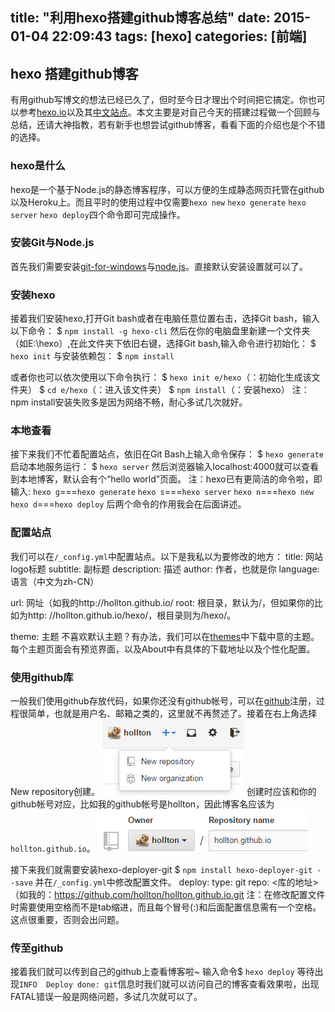 title: "利用hexo搭建github博客总结"
date: 2015-01-04 22:09:43
tags: [hexo]
categories: [前端]
---
## hexo 搭建github博客
有用github写博文的想法已经已久了，但时至今日才理出个时间把它搞定。你也可以参考[hexo.io](http://hexo.io/)以及其[中文站点](http://hexo.io/zh-cn/)。本文主要是对自己今天的搭建过程做一个回顾与总结，还请大神指教，若有新手也想尝试github博客，看看下面的介绍也是个不错的选择。
### hexo是什么
hexo是一个基于Node.js的静态博客程序，可以方便的生成静态网页托管在github以及Heroku上。而且平时的使用过程中仅需要`hexo new` `hexo generate` `hexo server` `hexo deploy`四个命令即可完成操作。
<!--more-->
### 安装Git与Node.js
首先我们需要安装[git-for-windows](https://git-for-windows.github.io/ "git-for-windows")与[node.js](http://nodejs.org/ "node.js")。直接默认安装设置就可以了。
### 安装hexo
接着我们安装hexo,打开Git bash或者在电脑任意位置右击，选择Git bash，输入以下命令：
$ `npm install -g hexo-cli`
然后在你的电脑盘里新建一个文件夹（如E:\hexo）,在此文件夹下依旧右键，选择Git bash,输入命令进行初始化：
$ `hexo init`
与安装依赖包：
$ `npm install`</p>
或者你也可以依次使用以下命令执行：
$ `hexo init e/hexo`（：初始化生成该文件夹）
$ `cd e/hexo`（：进入该文件夹）
$ `npm install`（：安装hexo）
注：npm install安装失败多是因为网络不畅，耐心多试几次就好。
### 本地查看
接下来我们不忙着配置站点，依旧在Git Bash上输入命令保存：
$ `hexo generate`
启动本地服务运行：
$ `hexo server`
然后浏览器输入localhost:4000就可以查看到本地博客，默认会有个“hello world”页面。
注：hexo已有更简洁的命令啦，即输入:
`hexo g`===`hexo generate`
`hexo s`===`hexo server`
`hexo n`===`hexo new`
`hexo d`===`hexo deploy`
后两个命令的作用我会在后面讲述。
### 配置站点
我们可以在`/_config.yml`中配置站点。以下是我私以为要修改的地方：
title: 网站logo标题
subtitle: 副标题
description: 描述
author: 作者，也就是你
language: 语言（中文为zh-CN）

url: 网址（如我的http://hollton.github.io/
root: 根目录，默认为/，但如果你的比如为http: //hollton.github.io/hexo/，根目录则为/hexo/。

theme: 主题
不喜欢默认主题？有办法，我们可以在[themes](http://hexo.io/themes/)中下载中意的主题。每个主题页面会有预览界面，以及About中有具体的下载地址以及个性化配置。
### 使用github库
一般我们使用github存放代码，如果你还没有github帐号，可以在[github](https://github.com/)注册，过程很简单，也就是用户名、邮箱之类的，这里就不再赘述了。接着在右上角选择New repository创建。
![](/img/repo.png)
创建时应该和你的github帐号对应，比如我的github帐号是hollton，因此博客名应该为`hollton.github.io`。
![](/img/create.png)


接下来我们就需要安装hexo-deployer-git
$ `npm install hexo-deployer-git --save`
并在`/_config.yml`中修改配置文件。
deploy:
  type: git
  repo: <库的地址>（如我的：https://github.com/hollton/hollton.github.io.git
注：在修改配置文件时需要使用空格而不是tab缩进，而且每个冒号(:)和后面配置信息需有一个空格。这点很重要，否则会出问题。
### 传至github
接着我们就可以传到自己的github上查看博客啦~
输入命令$ `hexo deploy`
等待出现`INFO  Deploy done: git`信息时我们就可以访问自己的博客查看效果啦，出现FATAL错误一般是网络问题，多试几次就可以了。